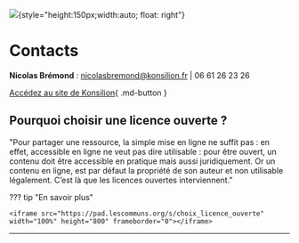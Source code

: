 ![](https://konsilion.fr/wp/wp-content/uploads/2022/03/Logo_Konsilion_1.png){style="height:150px;width:auto; float: right"}



# Contacts

**Nicolas Brémond** : nicolasbremond@konsilion.fr | 06 61 26 23 26


[Accédez au site de Konsilion](https://konsilion.fr/){ .md-button }







## Pourquoi choisir une licence ouverte ?

"Pour partager une ressource, la simple mise en ligne ne suffit pas : en effet, accessible en ligne ne veut pas dire utilisable : pour être ouvert, un contenu doit être accessible en pratique mais aussi juridiquement. Or un contenu en ligne, est par défaut la propriété de son auteur et non utilisable légalement. C’est là que les licences ouvertes interviennent."

??? tip "En savoir plus"

    <iframe src="https://pad.lescommuns.org/s/choix_licence_ouverte" width="100%" height="800" frameborder="0"></iframe>











---

<script type="text/javascript" src="https://konsilion.github.io/katalog-setup/js/mkdocs.js"></script>